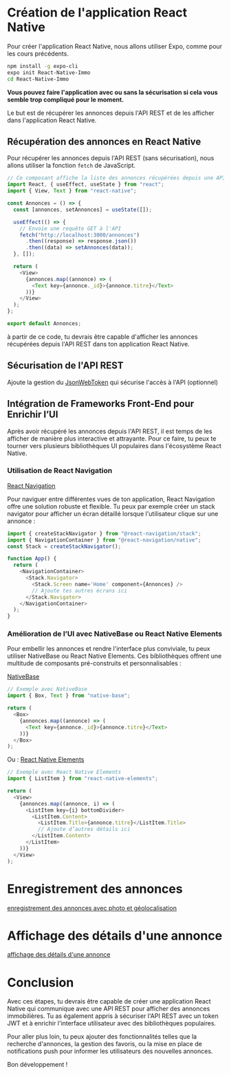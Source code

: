 # Création de l'application React Native

Pour créer l'application React Native, nous allons utiliser Expo, comme pour les cours précédents.

```bash
npm install -g expo-cli
expo init React-Native-Immo
cd React-Native-Immo
```

**Vous pouvez faire l'application avec ou sans la sécurisation si cela vous semble trop compliqué pour le moment.**

Le but est de récupérer les annonces depuis l'API REST et de les afficher dans l'application React Native.

## Récupération des annonces en React Native

Pour récupérer les annonces depuis l'API REST (sans sécurisation), nous allons utiliser la fonction `fetch` de JavaScript.

```js
// Ce composant affiche la liste des annonces récupérées depuis une API.
import React, { useEffect, useState } from "react";
import { View, Text } from "react-native";

const Annonces = () => {
  const [annonces, setAnnonces] = useState([]);

  useEffect(() => {
    // Envoie une requête GET à l'API
    fetch("http://localhost:3000/annonces")
      .then((response) => response.json())
      .then((data) => setAnnonces(data));
  }, []);

  return (
    <View>
      {annonces.map((annonce) => (
        <Text key={annonce._id}>{annonce.titre}</Text>
      ))}
    </View>
  );
};

export default Annonces;
```

à partir de ce code, tu devrais être capable d'afficher les annonces récupérées depuis l'API REST dans ton application React Native.

## Sécurisation de l'API REST

Ajoute la gestion du [JsonWebToken](./authentification-JWT.md) qui sécurise l'accès à l'API (optionnel)

## Intégration de Frameworks Front-End pour Enrichir l’UI

Après avoir récupéré les annonces depuis l'API REST, il est temps de les afficher de manière plus interactive et attrayante. Pour ce faire, tu peux te tourner vers plusieurs bibliothèques UI populaires dans l'écosystème React Native.

### Utilisation de React Navigation

[React Navigation](https://reactnavigation.org/)

Pour naviguer entre différentes vues de ton application, React Navigation offre une solution robuste et flexible. Tu peux par exemple créer un stack navigator pour afficher un écran détaillé lorsque l'utilisateur clique sur une annonce :

```js
import { createStackNavigator } from "@react-navigation/stack";
import { NavigationContainer } from "@react-navigation/native";
const Stack = createStackNavigator();

function App() {
  return (
    <NavigationContainer>
      <Stack.Navigator>
        <Stack.Screen name='Home' component={Annonces} />
        // Ajoute tes autres écrans ici
      </Stack.Navigator>
    </NavigationContainer>
  );
}
```

### Amélioration de l’UI avec NativeBase ou React Native Elements

Pour embellir les annonces et rendre l'interface plus conviviale, tu peux utiliser NativeBase ou React Native Elements. Ces bibliothèques offrent une multitude de composants pré-construits et personnalisables :

[NativeBase](https://nativebase.io/)

```js
// Exemple avec NativeBase
import { Box, Text } from "native-base";

return (
  <Box>
    {annonces.map((annonce) => (
      <Text key={annonce._id}>{annonce.titre}</Text>
    ))}
  </Box>
);
```

Ou :
[React Native Elements](https://reactnativeelements.com/)

```js
// Exemple avec React Native Elements
import { ListItem } from "react-native-elements";

return (
  <View>
    {annonces.map((annonce, i) => (
      <ListItem key={i} bottomDivider>
        <ListItem.Content>
          <ListItem.Title>{annonce.titre}</ListItem.Title>
          // Ajoute d’autres détails ici
        </ListItem.Content>
      </ListItem>
    ))}
  </View>
);
```

# Enregistrement des annonces

[enregistrement des annonces avec photo et géolocalisation](./enregistrement-annonce.md)

# Affichage des détails d'une annonce

[affichage des détails d'une annonce](./details-annonce.md)

# Conclusion

Avec ces étapes, tu devrais être capable de créer une application React Native qui communique avec une API REST pour afficher des annonces immobilières. Tu as également appris à sécuriser l'API REST avec un token JWT et à enrichir l'interface utilisateur avec des bibliothèques populaires.

Pour aller plus loin, tu peux ajouter des fonctionnalités telles que la recherche d'annonces, la gestion des favoris, ou la mise en place de notifications push pour informer les utilisateurs des nouvelles annonces.

Bon développement !
